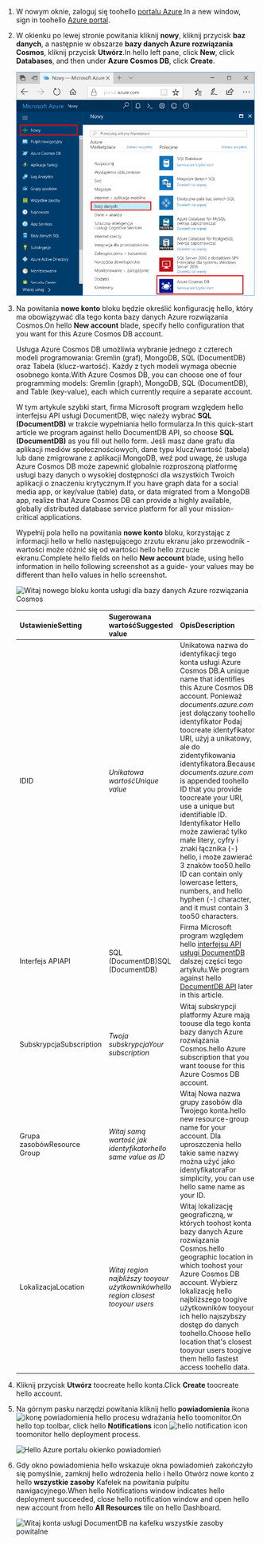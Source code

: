 1. <span data-ttu-id="84cd1-101">W nowym oknie, zaloguj się toohello [portalu Azure](https://portal.azure.com/).</span><span class="sxs-lookup"><span data-stu-id="84cd1-101">In a new window, sign in toohello [Azure portal](https://portal.azure.com/).</span></span>
2. <span data-ttu-id="84cd1-102">W okienku po lewej stronie powitania kliknij **nowy**, kliknij przycisk **baz danych**, a następnie w obszarze **bazy danych Azure rozwiązania Cosmos**, kliknij przycisk **Utwórz**.</span><span class="sxs-lookup"><span data-stu-id="84cd1-102">In hello left pane, click **New**, click **Databases**, and then under **Azure Cosmos DB**, click **Create**.</span></span>
   
   ![Hello Azure portalu okienku baz danych](./media/cosmos-db-create-dbaccount/create-nosql-db-databases-json-tutorial-1.png)

3. <span data-ttu-id="84cd1-104">Na powitania **nowe konto** bloku będzie określić konfigurację hello, który ma obowiązywać dla tego konta bazy danych Azure rozwiązania Cosmos.</span><span class="sxs-lookup"><span data-stu-id="84cd1-104">On hello **New account** blade, specify hello configuration that you want for this Azure Cosmos DB account.</span></span> 

    <span data-ttu-id="84cd1-105">Usługa Azure Cosmos DB umożliwia wybranie jednego z czterech modeli programowania: Gremlin (graf), MongoDB, SQL (DocumentDB) oraz Tabela (klucz-wartość). Każdy z tych modeli wymaga obecnie osobnego konta.</span><span class="sxs-lookup"><span data-stu-id="84cd1-105">With Azure Cosmos DB, you can choose one of four programming models: Gremlin (graph), MongoDB, SQL (DocumentDB), and Table (key-value), each which currently require a separate account.</span></span>
    
    <span data-ttu-id="84cd1-106">W tym artykule szybki start, firma Microsoft program względem hello interfejsu API usługi DocumentDB, więc należy wybrać **SQL (DocumentDB)** w trakcie wypełniania hello formularza.</span><span class="sxs-lookup"><span data-stu-id="84cd1-106">In this quick-start article we program against hello DocumentDB API, so choose **SQL (DocumentDB)** as you fill out hello form.</span></span> <span data-ttu-id="84cd1-107">Jeśli masz dane grafu dla aplikacji mediów społecznościowych, dane typu klucz/wartość (tabela) lub dane zmigrowane z aplikacji MongoDB, weź pod uwagę, że usługa Azure Cosmos DB może zapewnić globalnie rozproszoną platformę usługi bazy danych o wysokiej dostępności dla wszystkich Twoich aplikacji o znaczeniu krytycznym.</span><span class="sxs-lookup"><span data-stu-id="84cd1-107">If you have graph data for a social media app, or key/value (table) data, or data migrated from a MongoDB app, realize that Azure Cosmos DB can provide a highly available, globally distributed database service platform for all your mission-critical applications.</span></span>

    <span data-ttu-id="84cd1-108">Wypełnij pola hello na powitania **nowe konto** bloku, korzystając z informacji hello w hello następującego zrzutu ekranu jako przewodnik - wartości może różnić się od wartości hello hello zrzucie ekranu.</span><span class="sxs-lookup"><span data-stu-id="84cd1-108">Complete hello fields on hello **New account** blade, using hello information in hello following screenshot as a guide- your values may be different than hello values in hello screenshot.</span></span>
 
    ![Witaj nowego bloku konta usługi dla bazy danych Azure rozwiązania Cosmos](./media/cosmos-db-create-dbaccount/create-nosql-db-databases-json-tutorial-2.png)

    <span data-ttu-id="84cd1-110">Ustawienie</span><span class="sxs-lookup"><span data-stu-id="84cd1-110">Setting</span></span>|<span data-ttu-id="84cd1-111">Sugerowana wartość</span><span class="sxs-lookup"><span data-stu-id="84cd1-111">Suggested value</span></span>|<span data-ttu-id="84cd1-112">Opis</span><span class="sxs-lookup"><span data-stu-id="84cd1-112">Description</span></span>
    ---|---|---
    <span data-ttu-id="84cd1-113">ID</span><span class="sxs-lookup"><span data-stu-id="84cd1-113">ID</span></span>|<span data-ttu-id="84cd1-114">*Unikatowa wartość*</span><span class="sxs-lookup"><span data-stu-id="84cd1-114">*Unique value*</span></span>|<span data-ttu-id="84cd1-115">Unikatowa nazwa do identyfikacji tego konta usługi Azure Cosmos DB.</span><span class="sxs-lookup"><span data-stu-id="84cd1-115">A unique name that identifies this Azure Cosmos DB account.</span></span> <span data-ttu-id="84cd1-116">Ponieważ *documents.azure.com* jest dołączany toohello identyfikator Podaj toocreate identyfikator URI, użyj a unikatowy, ale do zidentyfikowania identyfikatora.</span><span class="sxs-lookup"><span data-stu-id="84cd1-116">Because *documents.azure.com* is appended toohello ID that you provide toocreate your URI, use a unique but identifiable ID.</span></span> <span data-ttu-id="84cd1-117">Identyfikator Hello może zawierać tylko małe litery, cyfry i znaki łącznika (-) hello, i może zawierać 3 znaków too50.</span><span class="sxs-lookup"><span data-stu-id="84cd1-117">hello ID can contain only lowercase letters, numbers, and hello hyphen (-) character, and it must contain 3 too50 characters.</span></span>
    <span data-ttu-id="84cd1-118">Interfejs API</span><span class="sxs-lookup"><span data-stu-id="84cd1-118">API</span></span>|<span data-ttu-id="84cd1-119">SQL (DocumentDB)</span><span class="sxs-lookup"><span data-stu-id="84cd1-119">SQL (DocumentDB)</span></span>|<span data-ttu-id="84cd1-120">Firma Microsoft program względem hello [interfejsu API usługi DocumentDB](../articles/documentdb/documentdb-introduction.md) dalszej części tego artykułu.</span><span class="sxs-lookup"><span data-stu-id="84cd1-120">We program against hello [DocumentDB API](../articles/documentdb/documentdb-introduction.md) later in this article.</span></span>|
    <span data-ttu-id="84cd1-121">Subskrypcja</span><span class="sxs-lookup"><span data-stu-id="84cd1-121">Subscription</span></span>|<span data-ttu-id="84cd1-122">*Twoja subskrypcja*</span><span class="sxs-lookup"><span data-stu-id="84cd1-122">*Your subscription*</span></span>|<span data-ttu-id="84cd1-123">Witaj subskrypcji platformy Azure mają toouse dla tego konta bazy danych Azure rozwiązania Cosmos.</span><span class="sxs-lookup"><span data-stu-id="84cd1-123">hello Azure subscription that you want toouse for this Azure Cosmos DB account.</span></span> 
    <span data-ttu-id="84cd1-124">Grupa zasobów</span><span class="sxs-lookup"><span data-stu-id="84cd1-124">Resource Group</span></span>|<span data-ttu-id="84cd1-125">*Witaj samą wartość jak identyfikator*</span><span class="sxs-lookup"><span data-stu-id="84cd1-125">*hello same value as ID*</span></span>|<span data-ttu-id="84cd1-126">Witaj Nowa nazwa grupy zasobów dla Twojego konta.</span><span class="sxs-lookup"><span data-stu-id="84cd1-126">hello new resource-group name for your account.</span></span> <span data-ttu-id="84cd1-127">Dla uproszczenia hello takie same nazwy można użyć jako identyfikatora</span><span class="sxs-lookup"><span data-stu-id="84cd1-127">For simplicity, you can use hello same name as your ID.</span></span> 
    <span data-ttu-id="84cd1-128">Lokalizacja</span><span class="sxs-lookup"><span data-stu-id="84cd1-128">Location</span></span>|<span data-ttu-id="84cd1-129">*Witaj region najbliższy tooyour użytkowników*</span><span class="sxs-lookup"><span data-stu-id="84cd1-129">*hello region closest tooyour users*</span></span>|<span data-ttu-id="84cd1-130">Witaj lokalizację geograficzną, w których toohost konta bazy danych Azure rozwiązania Cosmos.</span><span class="sxs-lookup"><span data-stu-id="84cd1-130">hello geographic location in which toohost your Azure Cosmos DB account.</span></span> <span data-ttu-id="84cd1-131">Wybierz lokalizację hello najbliższego toogive użytkowników tooyour ich hello najszybszy dostęp do danych toohello.</span><span class="sxs-lookup"><span data-stu-id="84cd1-131">Choose hello location that's closest tooyour users toogive them hello fastest access toohello data.</span></span>
4. <span data-ttu-id="84cd1-132">Kliknij przycisk **Utwórz** toocreate hello konta.</span><span class="sxs-lookup"><span data-stu-id="84cd1-132">Click **Create** toocreate hello account.</span></span>
5. <span data-ttu-id="84cd1-133">Na górnym pasku narzędzi powitania kliknij hello **powiadomienia** ikona ![ikonę powiadomienia hello](./media/cosmos-db-create-dbaccount/notification-icon.png) procesu wdrażania hello toomonitor.</span><span class="sxs-lookup"><span data-stu-id="84cd1-133">On hello top toolbar, click hello **Notifications** icon ![hello notification icon](./media/cosmos-db-create-dbaccount/notification-icon.png) toomonitor hello deployment process.</span></span>

    ![Hello Azure portalu okienko powiadomień](./media/cosmos-db-create-dbaccount-graph/azure-documentdb-nosql-notification.png)

6.  <span data-ttu-id="84cd1-135">Gdy okno powiadomienia hello wskazuje okna powiadomień zakończyło się pomyślnie, zamknij hello wdrożenia hello i hello Otwórz nowe konto z hello **wszystkie zasoby** Kafelek na powitania pulpitu nawigacyjnego.</span><span class="sxs-lookup"><span data-stu-id="84cd1-135">When hello Notifications window indicates hello deployment succeeded, close hello notification window and open hello new account from hello **All Resources** tile on hello Dashboard.</span></span> 

    ![Witaj konta usługi DocumentDB na kafelku wszystkie zasoby powitalne](./media/cosmos-db-create-dbaccount/all-resources.png)
 
